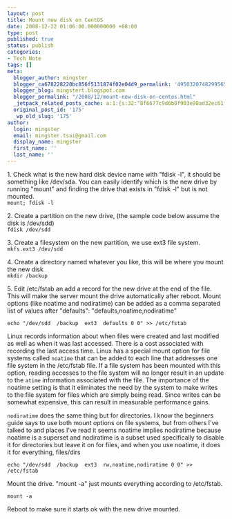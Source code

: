 ```yaml
---
layout: post
title: Mount new disk on CentOS
date: 2008-12-22 01:06:00.000000000 +08:00
type: post
published: true
status: publish
categories:
- Tech Note
tags: []
meta:
  blogger_author: mingster
  blogger_ca678228220bc856f5131874f02e04d9_permalink: '4950320748299565525'
  blogger_blog: mingstert.blogspot.com
  blogger_permalink: "/2008/12/mount-new-disk-on-centos.html"
  _jetpack_related_posts_cache: a:1:{s:32:"8f6677c9d6b0f903e98ad32ec61f8deb";a:2:{s:7:"expires";i:1455611651;s:7:"payload";a:3:{i:0;a:1:{s:2:"id";i:198;}i:1;a:1:{s:2:"id";i:98;}i:2;a:1:{s:2:"id";i:234;}}}}
  original_post_id: '175'
  _wp_old_slug: '175'
author:
  login: mingster
  email: mingster.tsai@gmail.com
  display_name: mingster
  first_name: ''
  last_name: ''
---
```

<p>1. Check what is the new hard disk device name with "fdisk -l", it should be something like /dev/sda. You can easily identify which is the new drive by running "mount" and finding the drive that exists in "fdisk -l" but is not mounted.<br /><code>mount; fdisk -l</code></p>
<p>2. Create a partition on the new drive, (the sample code below assume the disk is /dev/sdd)<br /><code>fdisk /dev/sdd</code></p>
<p>3. Create a filesystem on the new partition, we use ext3 file system.<br /><code>mkfs.ext3 /dev/sdd</code></p>
<p>4. Create a directory named whatever you like, this will be where you mount the new disk<br /><code>mkdir /backup</code></p>
<p>5. Edit /etc/fstab an add a record for the new drive at the end of the file. This will make the server mount the drive automatically after reboot. Mount options (like noatime and nodiratime) can be added as a comma separated list of values after "defaults": "defaults,noatime,nodiratime"</p>
<p><code>echo "/dev/sdd  /backup  ext3  defaults 0 0" &gt;&gt; /etc/fstab</code></p>
<p>Linux records information about when files were created and last modified as well as when it was last accessed. There is a cost associated with recording the last access time. Linux has a special mount option for file systems called <code>noatime</code> that can be added to each line that addresses one file system in the /etc/fstab file. If a file system has been mounted with this option, reading accesses to the file system will no longer result in an update to the <code>atime</code> information associated with the file. The importance of the noatime setting is that it eliminates the need by the system to make writes to the file system for files which are simply being read. Since writes can be somewhat expensive, this can result in measurable performance gains.</p>
<p><code>nodiratime</code> does the same thing but for directories. I know the beginners guide says to use both mount options on file systems, but from others I've talked to and places I've read it seems noatime implies nodiratime because noatime is a superset and nodiratime is a subset used specifically to disable it for directories but leave it on for files, and when you use noatime, it does it for everything, files/dirs</p>
<p><code>echo "/dev/sdd  /backup  ext3  rw,noatime,nodiratime 0 0" &gt;&gt; /etc/fstab</code></p>
<p>Mount the drive. "mount -a" just mounts everything according to /etc/fstab.</p>
<p><code>mount -a</code></p>
<p>Reboot to make sure it starts ok with the new drive mounted.</p>
